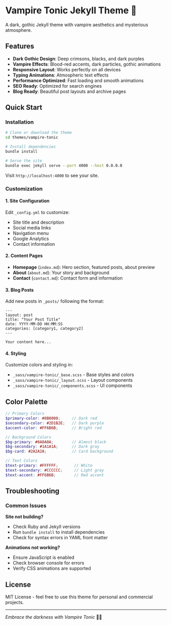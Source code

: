 # Vampire Tonic Jekyll Theme 🧛

A dark, gothic Jekyll theme with vampire aesthetics and mysterious atmosphere.

## Features

- **Dark Gothic Design**: Deep crimsons, blacks, and dark purples
- **Vampire Effects**: Blood-red accents, dark particles, gothic animations
- **Responsive Layout**: Works perfectly on all devices
- **Typing Animations**: Atmospheric text effects
- **Performance Optimized**: Fast loading and smooth animations
- **SEO Ready**: Optimized for search engines
- **Blog Ready**: Beautiful post layouts and archive pages

## Quick Start

### Installation

```bash
# Clone or download the theme
cd themes/vampire-tonic

# Install dependencies
bundle install

# Serve the site
bundle exec jekyll serve --port 4000 --host 0.0.0.0
```

Visit `http://localhost:4000` to see your site.

### Customization

#### 1. Site Configuration
Edit `_config.yml` to customize:
- Site title and description
- Social media links
- Navigation menu
- Google Analytics
- Contact information

#### 2. Content Pages
- **Homepage** (`index.md`): Hero section, featured posts, about preview
- **About** (`about.md`): Your story and background
- **Contact** (`contact.md`): Contact form and information

#### 3. Blog Posts
Add new posts in `_posts/` following the format:
```
---
layout: post
title: "Your Post Title"
date: YYYY-MM-DD HH:MM:SS
categories: [category1, category2]
---

Your content here...
```

#### 4. Styling
Customize colors and styling in:
- `_sass/vampire-tonic/_base.scss` - Base styles and colors
- `_sass/vampire-tonic/_layout.scss` - Layout components
- `_sass/vampire-tonic/_components.scss` - UI components

## Color Palette

```scss
// Primary Colors
$primary-color: #8B0000;     // Dark red
$secondary-color: #2D1B2E;   // Dark purple
$accent-color: #FF6B6B;      // Bright red

// Background Colors
$bg-primary: #0A0A0A;        // Almost black
$bg-secondary: #1A1A1A;      // Dark gray
$bg-card: #2A2A2A;           // Card background

// Text Colors
$text-primary: #FFFFFF;       // White
$text-secondary: #CCCCCC;     // Light gray
$text-accent: #FF6B6B;        // Red accent
```

## Troubleshooting

### Common Issues

**Site not building?**
- Check Ruby and Jekyll versions
- Run `bundle install` to install dependencies
- Check for syntax errors in YAML front matter

**Animations not working?**
- Ensure JavaScript is enabled
- Check browser console for errors
- Verify CSS animations are supported

## License

MIT License - feel free to use this theme for personal and commercial projects.

---

*Embrace the darkness with Vampire Tonic* 🧛‍♂️